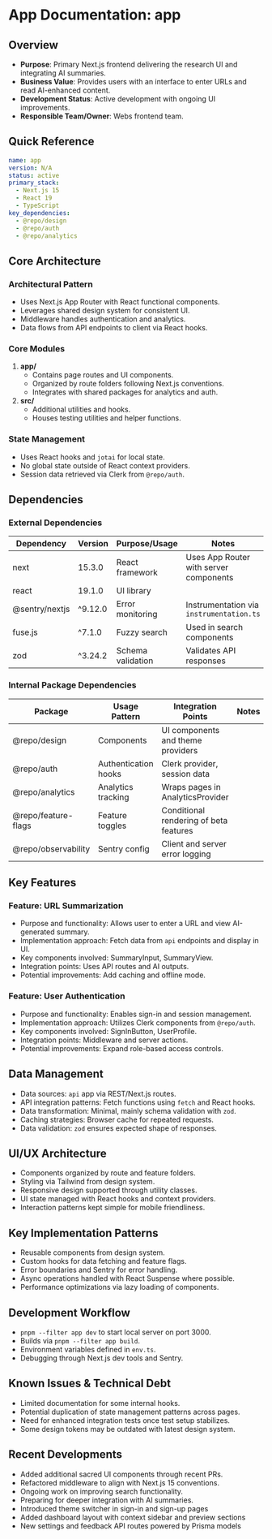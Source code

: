 # App Documentation: app

## Overview
- **Purpose**: Primary Next.js frontend delivering the research UI and integrating AI summaries.
- **Business Value**: Provides users with an interface to enter URLs and read AI-enhanced content.
- **Development Status**: Active development with ongoing UI improvements.
- **Responsible Team/Owner**: Webs frontend team.

## Quick Reference
```yaml
name: app
version: N/A
status: active
primary_stack:
  - Next.js 15
  - React 19
  - TypeScript
key_dependencies:
  - @repo/design
  - @repo/auth
  - @repo/analytics
```

## Core Architecture

### Architectural Pattern
- Uses Next.js App Router with React functional components.
- Leverages shared design system for consistent UI.
- Middleware handles authentication and analytics.
- Data flows from API endpoints to client via React hooks.

### Core Modules
1. **app/**
   - Contains page routes and UI components.
   - Organized by route folders following Next.js conventions.
   - Integrates with shared packages for analytics and auth.
2. **src/**
   - Additional utilities and hooks.
   - Houses testing utilities and helper functions.

### State Management
- Uses React hooks and `jotai` for local state.
- No global state outside of React context providers.
- Session data retrieved via Clerk from `@repo/auth`.

## Dependencies

### External Dependencies
| Dependency | Version | Purpose/Usage | Notes |
|------------|---------|--------------|-------|
| next | 15.3.0 | React framework | Uses App Router with server components |
| react | 19.1.0 | UI library | |
| @sentry/nextjs | ^9.12.0 | Error monitoring | Instrumentation via `instrumentation.ts` |
| fuse.js | ^7.1.0 | Fuzzy search | Used in search components |
| zod | ^3.24.2 | Schema validation | Validates API responses |

### Internal Package Dependencies
| Package | Usage Pattern | Integration Points | Notes |
|-----------|---------------|-------------------|-------|
| @repo/design | Components | UI components and theme providers | |
| @repo/auth | Authentication hooks | Clerk provider, session data | |
| @repo/analytics | Analytics tracking | Wraps pages in AnalyticsProvider | |
| @repo/feature-flags | Feature toggles | Conditional rendering of beta features | |
| @repo/observability | Sentry config | Client and server error logging | |

## Key Features

### Feature: URL Summarization
- Purpose and functionality: Allows user to enter a URL and view AI-generated summary.
- Implementation approach: Fetch data from `api` endpoints and display in UI.
- Key components involved: SummaryInput, SummaryView.
- Integration points: Uses API routes and AI outputs.
- Potential improvements: Add caching and offline mode.

### Feature: User Authentication
- Purpose and functionality: Enables sign-in and session management.
- Implementation approach: Utilizes Clerk components from `@repo/auth`.
- Key components involved: SignInButton, UserProfile.
- Integration points: Middleware and server actions.
- Potential improvements: Expand role-based access controls.

## Data Management
- Data sources: `api` app via REST/Next.js routes.
- API integration patterns: Fetch functions using `fetch` and React hooks.
- Data transformation: Minimal, mainly schema validation with `zod`.
- Caching strategies: Browser cache for repeated requests.
- Data validation: `zod` ensures expected shape of responses.

## UI/UX Architecture
- Components organized by route and feature folders.
- Styling via Tailwind from design system.
- Responsive design supported through utility classes.
- UI state managed with React hooks and context providers.
- Interaction patterns kept simple for mobile friendliness.

## Key Implementation Patterns
- Reusable components from design system.
- Custom hooks for data fetching and feature flags.
- Error boundaries and Sentry for error handling.
- Async operations handled with React Suspense where possible.
- Performance optimizations via lazy loading of components.

## Development Workflow
- `pnpm --filter app dev` to start local server on port 3000.
- Builds via `pnpm --filter app build`.
- Environment variables defined in `env.ts`.
- Debugging through Next.js dev tools and Sentry.

## Known Issues & Technical Debt
- Limited documentation for some internal hooks.
- Potential duplication of state management patterns across pages.
- Need for enhanced integration tests once test setup stabilizes.
- Some design tokens may be outdated with latest design system.

## Recent Developments
- Added additional sacred UI components through recent PRs.
- Refactored middleware to align with Next.js 15 conventions.
- Ongoing work on improving search functionality.
- Preparing for deeper integration with AI summaries.
- Introduced theme switcher in sign-in and sign-up pages
- Added dashboard layout with context sidebar and preview sections
- New settings and feedback API routes powered by Prisma models
